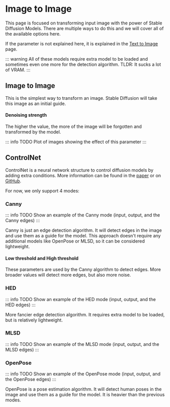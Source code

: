 # Image to Image

This page is focused on transforming input image with the power of Stable Diffusion Models.
There are multiple ways to do this and we will cover all of the available options here.

If the parameter is not explained here, it is explained in the [Text to Image](/webui/txt2img) page.

::: warning
All of these models require extra model to be loaded and sometimes even one more for the detection algorithm. TLDR: It sucks a lot of VRAM.
:::

## Image to Image

This is the simplest way to transform an image. Stable Diffusion will take this image as an initial guide.

#### Denoising strength

The higher the value, the more of the image will be forgotten and transformed by the model.

::: info TODO
Plot of images showing the effect of this parameter
:::

## ControlNet

ControlNet is a neural network structure to control diffusion models by adding extra conditions. More information can be found in the [paper](https://arxiv.org/abs/2302.05543) or on [GitHub](https://github.com/lllyasviel/ControlNet).

For now, we only support 4 modes:

### Canny

::: info TODO
Show an example of the Canny mode (input, output, and the Canny edges)
:::

Canny is just an edge detection algorithm. It will detect edges in the image and use them as a guide for the model.
This approach doesn't require any additional models like OpenPose or MLSD, so it can be considered lightweight.

#### Low threshold and High threshold

These parameters are used by the Canny algorithm to detect edges. More broader values will detect more edges, but also more noise.

### HED

::: info TODO
Show an example of the HED mode (input, output, and the HED edges)
:::

More fancier edge detection algorithm. It requires extra model to be loaded, but is relatively lightweight.

### MLSD

::: info TODO
Show an example of the MLSD mode (input, output, and the MLSD edges)
:::

### OpenPose

::: info TODO
Show an example of the OpenPose mode (input, output, and the OpenPose edges)
:::

OpenPose is a pose estimation algorithm. It will detect human poses in the image and use them as a guide for the model.
It is heavier than the previous modes.
